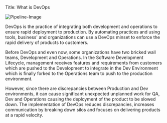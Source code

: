Title: What is DevOps

![Pipeline-Image]({static}/images/pipeline.jpg)

DevOps is the practice of integrating both development and operations to ensure rapid deployment to production. By automating practices and using tools, business' and organizations can use a DevOps minset to enforce the rapid delivery of products to customers. 

Before DevOps and even now, some organizations have two bricked wall teams, Development and Operations. In the Software Development Lifecycle, management receives features and requirements from customers which are pushed to the Development to integrate in the Dev Environment which is finally forked to the Operations team to push to the production environment. 

However, since there are discrepancies between Production and Dev environments, it can cause significant unexpected unplanned work for QA, Dev and Operations causing the deployment of the product to be slowed down. The implementation of DevOps reduces discrepancies, increases communication by breaking down silos and focuses on delivering products at a rapid velocity.